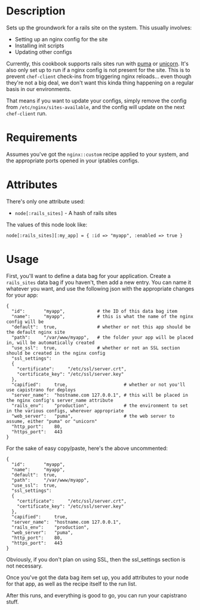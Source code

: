 Description
===========

Sets up the groundwork for a rails site on the system. This usually involves:

* Setting up an nginx config for the site
* Installing init scripts
* Updating other configs

Currently, this cookbook supports rails sites run with [puma](http://puma.io) or [unicorn](http://unicorn.bogomips.org/). It's also only
set up to run if a nginx config is not present for the site. This is to prevent `chef-client` check-ins from triggering nginx reloads... even
though they're not a big deal, we don't want this kinda thing happening on a regular basis in our environments.

That means if you want to update your configs, simply remove the config from `/etc/nginx/sites-available`, and the config will update on the
next `chef-client` run.

Requirements
============

Assumes you've got the `nginx::custom` recipe applied to your system, and the appropriate ports opened in your iptables configs.

Attributes
==========

There's only one attribute used:

* `node[:rails_sites]` - A hash of rails sites

The values of this node look like:

    node[:rails_sites][:my_app] = { :id => "myapp", :enabled => true }


Usage
=====

First, you'll want to define a data bag for your application. Create a `rails_sites` data bag if you haven't, then add a new entry. You can name it
whatever you want, and use the following json with the appropriate changes for your app:

    {
      "id":       "myapp",            # the ID of this data bag item
      "name":     "myapp",            # this is what the name of the nginx config will be
      "default":  true,               # whether or not this app should be the default nginx site
      "path":     "/var/www/myapp",   # the folder your app will be placed in, will be automatically created
      "use_ssl":  true,               # whether or not an SSL section should be created in the nginx config
      "ssl_settings":
      {
        "certificate":     "/etc/ssl/server.crt",
        "certificate_key": "/etc/ssl/server.key"
      },
      "capified":     true,                     # whether or not you'll use capistrano for deploys
      "server_name":  "hostname.com 127.0.0.1", # this will be placed in the nginx config's server_name attribute
      "rails_env":    "production",             # the environment to set in the various configs, wherever appropriate
      "web_server":   "puma",                   # the web server to assume, either "puma" or "unicorn"
      "http_port":    80,
      "https_port":   443
    }

For the sake of easy copy/paste, here's the above uncommented:

    {
      "id":       "myapp",
      "name":     "myapp",
      "default":  true,
      "path":     "/var/www/myapp",
      "use_ssl":  true,
      "ssl_settings":
      {
        "certificate":     "/etc/ssl/server.crt",
        "certificate_key": "/etc/ssl/server.key"
      },
      "capified":     true,
      "server_name":  "hostname.com 127.0.0.1",
      "rails_env":    "production",
      "web_server":   "puma",
      "http_port":    80,
      "https_port":   443
    }

Obviously, if you don't plan on using SSL, then the ssl_settings section is not necessary.

Once you've got the data bag item set up, you add attributes to your node for that app, as well as the recipe itself to the run
list.

After this runs, and everything is good to go, you can run your capistrano stuff.